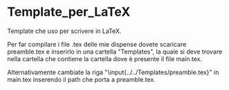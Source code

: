 # Template_per_LaTeX
Template che uso per scrivere in LaTeX.

Per far compilare i file .tex delle mie dispense dovete scaricare preamble.tex e inserirlo in una cartella "Templates", la quale si deve trovare nella cartella che contiene la cartella dove è presente il file main.tex.

Alternativamente cambiate la riga "\input{../../Templates/preamble.tex}" in main.tex inserendo il path che porta a preamble.tex.